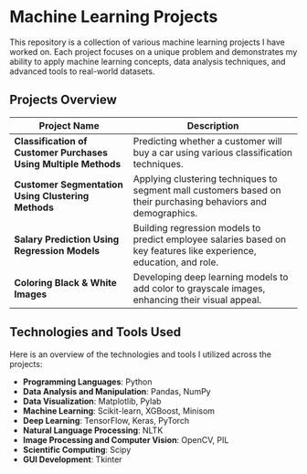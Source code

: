 # Machine Learning Projects

This repository is a collection of various machine learning projects I have worked on. Each project focuses on a unique problem and demonstrates my ability to apply machine learning concepts, data analysis techniques, and advanced tools to real-world datasets. 

## Projects Overview

| Project Name                     | Description                                                                 |
|----------------------------------|-----------------------------------------------------------------------------|
| **Classification of Customer Purchases Using Multiple Methods**  | Predicting whether a customer will buy a car using various classification techniques.  | 
| **Customer Segmentation Using Clustering Methods** | Applying clustering techniques to segment mall customers based on their purchasing behaviors and demographics. |
| **Salary Prediction Using Regression Models** | Building regression models to predict employee salaries based on key features like experience, education, and role. |
| **Coloring Black & White Images** | Developing deep learning models to add color to grayscale images, enhancing their visual appeal. |


## Technologies and Tools Used

Here is an overview of the technologies and tools I utilized across the projects:

- **Programming Languages**: Python  
- **Data Analysis and Manipulation**: Pandas, NumPy  
- **Data Visualization**: Matplotlib, Pylab  
- **Machine Learning**: Scikit-learn, XGBoost, Minisom  
- **Deep Learning**: TensorFlow, Keras, PyTorch  
- **Natural Language Processing**: NLTK  
- **Image Processing and Computer Vision**: OpenCV, PIL  
- **Scientific Computing**: Scipy  
- **GUI Development**: Tkinter 
